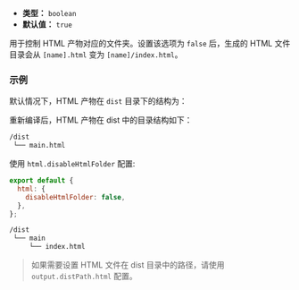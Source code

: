 - **类型：** `boolean`
- **默认值：** `true`

用于控制 HTML 产物对应的文件夹。设置该选项为 `false` 后，生成的 HTML 文件目录会从 `[name].html` 变为 `[name]/index.html`。

### 示例

默认情况下，HTML 产物在 `dist` 目录下的结构为：

重新编译后，HTML 产物在 dist 中的目录结构如下：

```bash
/dist
 └── main.html
```

使用 `html.disableHtmlFolder` 配置:

```js
export default {
  html: {
    disableHtmlFolder: false,
  },
};
```

```bash
/dist
 └── main
     └── index.html
```

> 如果需要设置 HTML 文件在 dist 目录中的路径，请使用 `output.distPath.html` 配置。
